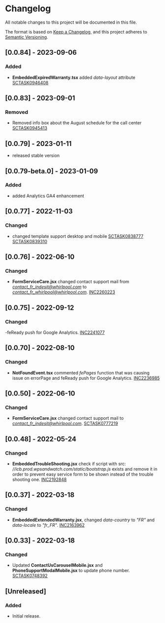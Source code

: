 # Changelog

All notable changes to this project will be documented in this file.

The format is based on [Keep a Changelog](https://keepachangelog.com/en/1.0.0/),
and this project adheres to [Semantic Versioning](https://semver.org/spec/v2.0.0.html).

## [0.0.84] - 2023-09-06

### Added

- **EmbeddedExpiredWarranty.tsx** added _data-layout_ attribute [SCTASK0946408](https://whirlpool.service-now.com/nav_to.do?uri=sc_task.do%3Fsys_id=164d391697cd79145b0eb9bfe153af0f%26sysparm_stack=sc_task_list.do%3Fsysparm_query=active=true)

## [0.0.83] - 2023-09-01

### Removed

- Removed info box about the August schedule for the call center [SCTASK0945413](https://whirlpool.service-now.com/nav_to.do?uri=sc_task.do%3Fsys_id=106038fc47c939d0e8e97161e36d43ca%26sysparm_stack=sc_task_list.do%3Fsysparm_query=active=true)

## [0.0.79] - 2023-01-11

- released stable version

## [0.0.79-beta.0] - 2023-01-09

### Added

- added Analytics GA4 enhancement

## [0.0.77] - 2022-11-03

### Changed

- changed template support desktop and mobile
  [SCTASK0838777](https://whirlpool.service-now.com/nav_to.do?uri=sc_task.do?sys_id=277b030b97dad5545f83b3a3f153afe1%26sysparm_view=RPTa5d3abe347d0d5d4c6415701e36d43c3)
  [SCTASK0839310](https://whirlpool.service-now.com/nav_to.do?uri=sc_task.do?sys_id=701a528c87ae9dd0d2b72f45dabb3546%26sysparm_view=RPTa5d3abe347d0d5d4c6415701e36d43c3)

## [0.0.76] - 2022-06-10

### Changed

- **FormServiceCare.jsx** changed contact support mail from *contact_fr_indesit@whirlpool.com* to *contact_fr_whirlpool@whirlpool.com*. [INC2260223](https://whirlpool.service-now.com/nav_to.do?uri=incident.do?sys_id=f8e6154a474e99d0107926c2846d4364%26sysparm_view=RPTb3a223af4790d5d4c6415701e36d4356)

## [0.0.75] - 2022-09-12

### Changed

-feReady push for Google Analytics. [INC2241077](https://whirlpool.service-now.com/nav_to.do?uri=incident.do?sys_id=c972807687159198d2b72f45dabb357b%26sysparm_view=RPTb3a223af4790d5d4c6415701e36d4356)

## [0.0.70] - 2022-08-10

### Changed

- **NotFoundEvent.tsx** commented _fePages_ function that was causing issue on errorPage and feReady push for Google Analytics. [INC2236985](https://whirlpool.service-now.com/nav_to.do?uri=incident.do?sys_id=3bdd6e37978d9dd4a701d400f153afcc%26sysparm_view=RPTa6ccc9921bff3818cdf96397624bcba8)

## [0.0.50] - 2022-06-10

### Changed

- **FormServiceCare.jsx** changed contact support mail to *contact_fr_indesit@whirlpool.com*. [SCTASK0777219](https://whirlpool.service-now.com/nav_to.do?uri=sc_task.do?sys_id=c63139139747c9d8e98337e3f153afa2%26sysparm_view=RPTfdcf17dd1b00c198f845a687b04bcbff)

## [0.0.48] - 2022-05-24

### Changed

- **EmbeddedTroubleShooting.jsx** check if script with src: _//icb.prod.wpsandwatch.com/static/bootstrap.js_ exists and remove it in order to prevent easy service form to be shown instead of the trouble shooting one. [INC2192848](https://whirlpool.service-now.com/nav_to.do?uri=incident.do?sys_id=e7d2342547670910c6415701e36d4359%26sysparm_view=RPTa6ccc9921bff3818cdf96397624bcba8)

## [0.0.37] - 2022-03-18

### Changed

- **EmbeddedExtendedWarranty.jsx**, changed _data-country_ to _"FR"_ and _data-locale_ to _"fr_FR"_.
  [INC2163962](https://whirlpool.service-now.com/nav_to.do?uri=incident.do?sys_id=938d221197228d106aa7fe3bf253afb7%26sysparm_view=RPTa6ccc9921bff3818cdf96397624bcba8)

## [0.0.33] - 2022-03-18

### Changed

- Updated **ContactUsCarouselMobile.jsx** and **PhoneSupportModalMobile.jsx** to update phone number.
  [SCTASK0748392](https://whirlpool.service-now.com/nav_to.do?uri=sc_task.do?sys_id=d13d04981b75cd145042a7d8b04bcb5e%26sysparm_view=RPTfdcf17dd1b00c198f845a687b04bcbff)

## [Unreleased]

### Added

- Initial release.
